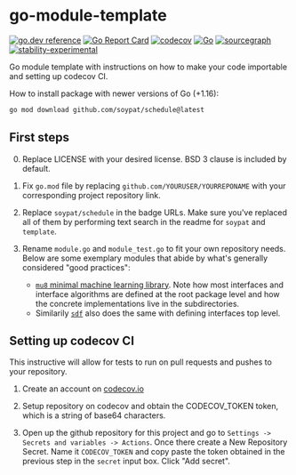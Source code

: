 # go-module-template
[![go.dev reference](https://pkg.go.dev/badge/github.com/soypat/schedule)](https://pkg.go.dev/github.com/soypat/schedule)
[![Go Report Card](https://goreportcard.com/badge/github.com/soypat/schedule)](https://goreportcard.com/report/github.com/soypat/schedule)
[![codecov](https://codecov.io/gh/soypat/schedule/branch/main/graph/badge.svg)](https://codecov.io/gh/soypat/schedule)
[![Go](https://github.com/soypat/schedule/actions/workflows/go.yml/badge.svg)](https://github.com/soypat/schedule/actions/workflows/go.yml)
[![sourcegraph](https://sourcegraph.com/github.com/soypat/schedule/-/badge.svg)](https://sourcegraph.com/github.com/soypat/schedule?badge)
[![stability-experimental](https://img.shields.io/badge/stability-experimental-orange.svg)](https://github.com/emersion/stability-badges#experimental)
<!--
[![License: MIT](https://img.shields.io/badge/License-MIT-yellow.svg)](https://opensource.org/licenses/MIT) 



See https://github.com/emersion/stability-badges#unstable for more stability badges.
-->

Go module template with instructions on how to make your code importable and setting up codecov CI.

How to install package with newer versions of Go (+1.16):
```sh
go mod download github.com/soypat/schedule@latest
```


## First steps

0. Replace LICENSE with your desired license. BSD 3 clause is included by default.

1. Fix `go.mod` file by replacing `github.com/YOURUSER/YOURREPONAME` with your corresponding project repository link.

2. Replace `soypat/schedule` in the badge URLs. Make sure you've replaced all of them by performing text search in the readme for `soypat` and `template`.

3. Rename `module.go` and `module_test.go` to fit your own repository needs. Below are some exemplary modules that abide by what's generally considered "good practices":
    - [`mu8` minimal machine learning library](https://github.com/soypat/mu8). Note how most interfaces and interface algorithms are defined at the root package level and how the concrete implementations live in the subdirectories.
    - Similarily [`sdf`](https://github.com/soypat/sdf) also does the same with defining interfaces top level.

## Setting up codecov CI
This instructive will allow for tests to run on pull requests and pushes to your repository.

1. Create an account on [codecov.io](https://app.codecov.io/)

2. Setup repository on codecov and obtain the CODECOV_TOKEN token, which is a string of base64 characters.

3. Open up the github repository for this project and go to `Settings -> Secrets and variables -> Actions`. Once there create a New Repository Secret. Name it `CODECOV_TOKEN` and copy paste the token obtained in the previous step in the `secret` input box. Click "Add secret".



